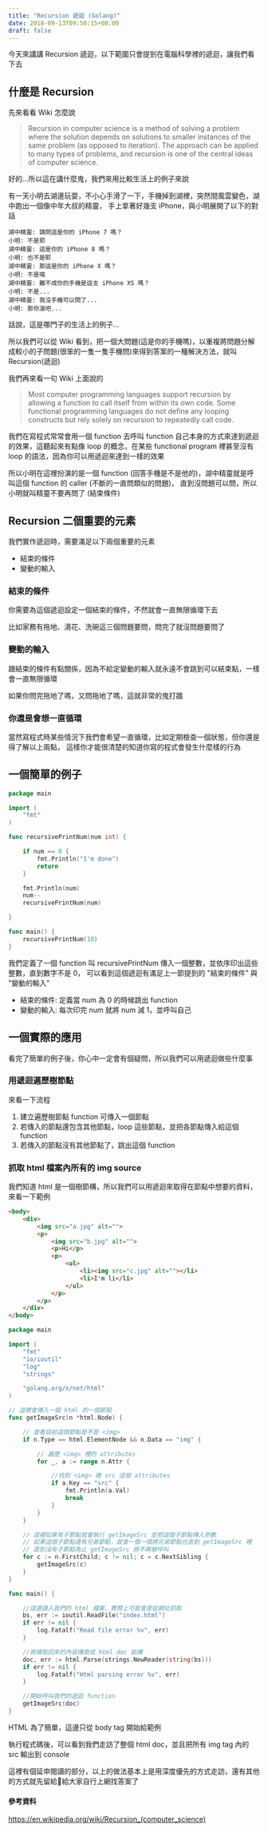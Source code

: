 ```yaml
---
title: "Recursion 遞迴 (Golang)"
date: 2018-09-13T09:50:15+08:00
draft: false
---
```


今天來講講 Recursion 遞迴，以下範圍只會提到在電腦科學裡的遞迴，讓我們看下去

## 什麼是 Recursion

先來看看 Wiki 怎麼說

> Recursion in computer science is a method of solving a problem where the solution depends on solutions to smaller instances of the same problem (as opposed to iteration). The approach can be applied to many types of problems, and recursion is one of the central ideas of computer science.

好的...所以這在講什麼鬼，我們來用比較生活上的例子來說

有一天小明去湖邊玩耍，不小心手滑了一下，手機掉到湖裡，突然間風雲變色，湖中跑出一個像中年大叔的精靈，
手上拿著好幾支 iPhone，與小明展開了以下的對話

```
湖中精靈: 請問這是你的 iPhone 7 嗎？
小明: 不是耶
湖中精靈: 這是你的 iPhone 8 嗎？
小明: 也不是耶
湖中精靈: 那這是你的 iPhone X 嗎？
小明: 不是唷
湖中精靈: 難不成你的手機是這支 iPhone XS 嗎？
小明: 不是...
湖中精靈: 我沒手機可以問了...
小明: 那你滾吧...
```

話說，這是哪門子的生活上的例子...

所以我們可以從 Wiki 看到，把一個大問題(這是你的手機嗎)，以重複將問題分解成較小的子問題(很笨的一隻一隻手機問)來得到答案的一種解決方法，就叫 Recursion(遞迴)

我們再來看一句 Wiki 上面說的

> Most computer programming languages support recursion by allowing a function to call itself from within its own code. Some functional programming languages do not define any looping constructs but rely solely on recursion to repeatedly call code.

我們在寫程式常常會用一個 function 去呼叫 function 自己本身的方式來達到遞迴的效果，這聽起來有點像 loop
的概念，在某些 functional program 裡甚至沒有 loop 的語法，因為你可以用遞迴來達到一樣的效果

所以小明在這裡扮演的是一個 function (回答手機是不是他的)，湖中精靈就是呼叫這個 function 的 caller (不斷的一直問類似的問題)，
直到沒問題可以問，所以小明就叫精靈不要再問了 (結束條件)

## Recursion 二個重要的元素

我們實作遞迴時，需要滿足以下兩個重要的元素

* 結束的條件
* 變動的輸入

### 結束的條件

你需要為這個遞迴設定一個結束的條件，不然就會一直無限循環下去

比如家務有拖地、澆花、洗碗這三個問題要問，問完了就沒問題要問了

### 變動的輸入

跟結束的條件有點關係，因為不給定變動的輸入就永遠不會跳到可以結束點，一樣會一直無限循環

如果你問完拖地了嗎，又問拖地了嗎，這就非常的鬼打牆

### 你還是會想一直循環

當然寫程式時某些情況下我們會希望一直循環，比如定期檢查一個狀態，但你還是得了解以上兩點，
這樣你才能很清楚的知道你寫的程式會發生什麼樣的行為

## 一個簡單的例子

```go
package main

import (
	"fmt"
)

func recursivePrintNum(num int) {

	if num == 0 {
		fmt.Println("I'm done")
		return
	}

	fmt.Println(num)
	num--
	recursivePrintNum(num)

}

func main() {
	recursivePrintNum(10)
}
```

我們定義了一個 function 叫 recursivePrintNum 傳入一個整數，並依序印出這些整數，直到數字不是 0，
可以看到這個遞迴有滿足上一節提到的 "結束的條件" 與 "變動的輸入"

* 結束的條件: 定義當 num 為 0 的時候跳出 function
* 變動的輸入: 每次印完 num 就將 num 減 1，並呼叫自己

## 一個實際的應用

看完了簡單的例子後，你心中一定會有個疑問，所以我們可以用遞迴做些什麼事

### 用遞迴遍歷樹節點

來看一下流程

1. 建立遍歷樹節點 function 可傳入一個節點
2. 若傳入的節點還包含其他節點，loop 這些節點，並把各節點傳入給這個 function
3. 若傳入的節點沒有其他節點了，跳出這個 function

### 抓取 html 檔案內所有的 img source

我們知道 html 是一個樹節構，所以我們可以用遞迴來取得在節點中想要的資料，來看一下範例

```html
<body>
    <div>
        <img src="a.jpg" alt="">
        <p>
            <img src="b.jpg" alt="">
            <p>Hi</p>
            <p>
                <ul>
                    <li><img src="c.jpg" alt=""></li>
                    <li>I'm li</li>
                </ul>
            </p>
        </p>
    </div>
</body>
```

```go
package main

import (
	"fmt"
	"io/ioutil"
	"log"
	"strings"

	"golang.org/x/net/html"
)

// 這裡會傳入一個 html 的一個節點
func getImageSrc(n *html.Node) {

	// 查看目前這個節點是不是 <img>
	if n.Type == html.ElementNode && n.Data == "img" {

		// 遍歷 <img> 裡的 attributes
		for _, a := range n.Attr {

			//找到 <img> 裡 src 這個 attributes
			if a.Key == "src" {
				fmt.Println(a.Val)
				break
			}
		}
	}

	// 這裡如果有子節點就會執行 getImageSrc 並把這個子節點傳入參數
	// 如果這個子節點還有兄弟節點，就會一個一個將兄弟節點也丟到 getImageSrc 裡
	// 直到沒有子節點為止 getImageSrc 將不再被呼叫
	for c := n.FirstChild; c != nil; c = c.NextSibling {
		getImageSrc(c)
	}
}

func main() {

	//這邊讀入我們的 html 檔案，實際上可能會是從網址抓取
	bs, err := ioutil.ReadFile("index.html")
	if err != nil {
		log.Fatalf("Read file error %v", err)
	}

	//將讀取回來的內容傳換成 html doc 結構
	doc, err := html.Parse(strings.NewReader(string(bs)))
	if err != nil {
		log.Fatalf("Html parsing error %v", err)
	}

	//開始呼叫我們的遞迴 function
	getImageSrc(doc)
}

```

HTML 為了簡單，這邊只從 body tag 開始給範例

執行程式碼後，可以看到我們走訪了整個 html doc，並且把所有 img tag 內的 src 輸出到 console

這裡有個延申閱讀的部分，以上的做法基本上是用深度優先的方式走訪，還有其他的方式就先留給給大家自行上網找答案了

#### 參考資料

https://en.wikipedia.org/wiki/Recursion_(computer_science)


